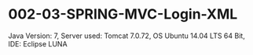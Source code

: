 # 002-03-SPRING-MVC-Login-XML


Java Version: 7,
Server used:  Tomcat 7.0.72,
OS Ubuntu 14.04 LTS 64 Bit,
IDE: Eclipse LUNA
